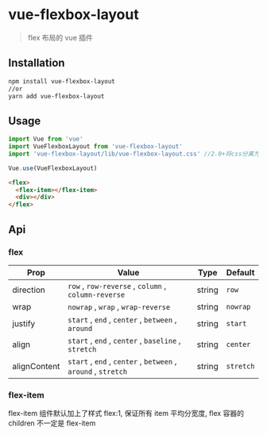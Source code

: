 # vue-flexbox-layout

> flex 布局的 vue 插件

## Installation

```bash
npm install vue-flexbox-layout
//or
yarn add vue-flexbox-layout
```

## Usage

```js
import Vue from 'vue'
import VueFlexboxLayout from 'vue-flexbox-layout'
import 'vue-flexbox-layout/lib/vue-flexbox-layout.css' //2.0+将css分离为单个文件

Vue.use(VueFlexboxLayout)
```

```html
<flex>
  <flex-item></flex-item>
  <div></div>
</flex>
```

## Api

### flex

| Prop         | Value                                                         | Type   | Default   |
| ------------ | ------------------------------------------------------------- | ------ | --------- |
| direction    | `row` , `row-reverse` , `column` , `column-reverse`           | string | `row`     |
| wrap         | `nowrap` , `wrap` , `wrap-reverse`                            | string | `nowrap`  |
| justify      | `start` , `end` , `center` , `between` , `around`             | string | `start`   |
| align        | `start` , `end` , `center` , `baseline` , `stretch`           | string | `center`  |
| alignContent | `start` , `end` , `center` , `between` , `around` , `stretch` | string | `stretch` |

### flex-item

flex-item 组件默认加上了样式 flex:1, 保证所有 item 平均分宽度, flex 容器的 children 不一定是 flex-item
